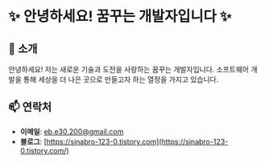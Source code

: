 # ✨ 안녕하세요! 꿈꾸는 개발자입니다 ✨

## 👋 소개
안녕하세요! 저는 새로운 기술과 도전을 사랑하는 꿈꾸는 개발자입니다. 
소프트웨어 개발을 통해 세상을 더 나은 곳으로 만들고자 하는 열정을 가지고 있습니다.

## 📫 연락처
- **이메일**: [eb.e30.200@gmail.com](eb.e30.200@gmail.com)
- **블로그**: [https://sinabro-123-0.tistory.com](https://sinabro-123-0.tistory.com/)


